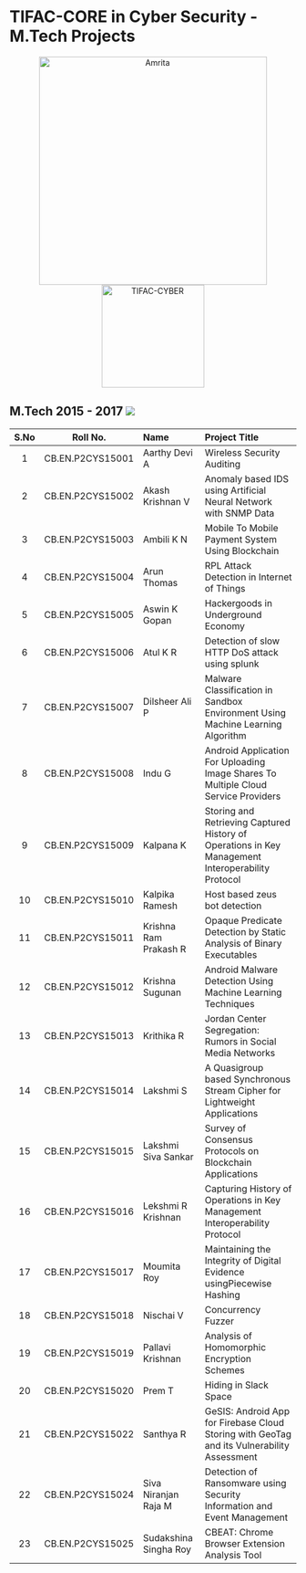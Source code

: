 # TIFAC-CORE in Cyber Security - M.Tech Projects

<p align="center">
    <img src="https://amrita-tifac-cyber-blockchain.github.io/Amrita-TIFAC-Cyber-Blockchain/AVV_PNG.png" alt ="Amrita" width="400" />
    <img src="https://amrita-tifac-cyber-blockchain.github.io/Amrita-TIFAC-Cyber-Blockchain/TIFAC-CORE_in_Cyber_Security.png" alt ="TIFAC-CYBER" width="180" />
</p>

## M.Tech 2015 - 2017 ![](https://img.shields.io/badge/-Completed-darkgreen)  

| S.No | Roll No. | Name | Project Title | 
|:----:|:-----------:|:----|:----|	
| 1 | CB.EN.P2CYS15001 | Aarthy Devi A | Wireless Security Auditing | 
| 2 | CB.EN.P2CYS15002 | Akash Krishnan V | Anomaly based IDS using Artificial Neural Network with SNMP Data | 
| 3 | CB.EN.P2CYS15003 | Ambili  K N | Mobile To Mobile Payment System Using Blockchain | 
| 4 | CB.EN.P2CYS15004 | Arun Thomas | RPL Attack Detection in Internet of Things | 
| 5 | CB.EN.P2CYS15005 | Aswin K Gopan | Hackergoods in Underground Economy | 
| 6 | CB.EN.P2CYS15006 | Atul K R | Detection of slow HTTP DoS attack using splunk | 
| 7 | CB.EN.P2CYS15007 | Dilsheer Ali  P | Malware Classification in Sandbox Environment Using Machine Learning Algorithm | 
| 8 | CB.EN.P2CYS15008 | Indu G | Android Application For Uploading Image Shares To Multiple Cloud Service Providers | 
| 9 | CB.EN.P2CYS15009 | Kalpana K | Storing and Retrieving Captured History of Operations in Key Management Interoperability Protocol | 
| 10 | CB.EN.P2CYS15010 | Kalpika Ramesh | Host based zeus bot detection | 
| 11 | CB.EN.P2CYS15011 | Krishna Ram Prakash R | Opaque Predicate Detection by Static Analysis of Binary Executables | 
| 12 | CB.EN.P2CYS15012 | Krishna Sugunan | Android Malware Detection Using Machine Learning Techniques | 
| 13 | CB.EN.P2CYS15013 | Krithika R | Jordan Center Segregation: Rumors in Social Media Networks | 
| 14 | CB.EN.P2CYS15014 | Lakshmi S | A Quasigroup based Synchronous Stream Cipher for Lightweight Applications | 
| 15 | CB.EN.P2CYS15015 | Lakshmi Siva Sankar | Survey of Consensus Protocols on Blockchain Applications | 
| 16 | CB.EN.P2CYS15016 | Lekshmi  R  Krishnan | Capturing History of Operations in Key Management Interoperability Protocol | 
| 17 | CB.EN.P2CYS15017 | Moumita Roy | Maintaining the Integrity of Digital Evidence usingPiecewise Hashing  | 
| 18 | CB.EN.P2CYS15018 | Nischai V | Concurrency Fuzzer | 
| 19 | CB.EN.P2CYS15019 | Pallavi  Krishnan | Analysis of Homomorphic Encryption Schemes | 
| 20 | CB.EN.P2CYS15020 | Prem T | Hiding in Slack Space | 
| 21 | CB.EN.P2CYS15022 | Santhya  R | GeSIS: Android App for Firebase Cloud Storing with GeoTag and its Vulnerability Assessment | 
| 22 | CB.EN.P2CYS15024 | Siva Niranjan Raja  M | Detection of Ransomware using Security Information and Event Management | 
| 23 | CB.EN.P2CYS15025 | Sudakshina Singha Roy | CBEAT: Chrome Browser Extension Analysis Tool | 

